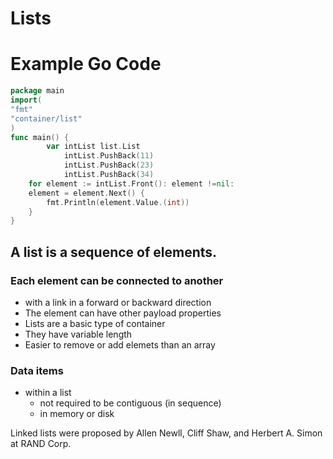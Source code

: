 # Lists

# Example Go Code
```go
package main
import(
"fmt"
"container/list"
)
func main() { 
        var intList list.List
            intList.PushBack(11)
            intList.PushBack(23)
            intList.PushBack(34)
    for element := intList.Front(): element !=nil:
    element = element.Next() {
        fmt.Println(element.Value.(int))
    }
}
```

## A list is a sequence of elements.

### Each element can be connected to another 

- with a link in a forward or backward direction
- The element can have other payload properties
- Lists are a basic type of container
- They have variable length
- Easier to remove or add elemets than an array

### Data items 
   - within a list 
        - not required to be contiguous (in sequence)
        - in memory or disk

Linked lists were proposed by Allen Newll, Cliff Shaw, and Herbert A. Simon at RAND Corp.    


